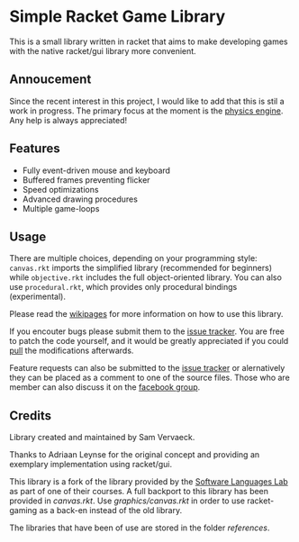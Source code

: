 
Simple Racket Game Library
==========================

This is a small library written in racket that aims to make developing
games with the native racket/gui library more convenient.

## Annoucement

Since the recent interest in this project, I would like to add that this is stil a work in progress. The primary focus at the moment is the [physics engine](https://github.com/samvv/racket-physics). Any help is always appreciated!

## Features ##

 - Fully event-driven mouse and keyboard
 - Buffered frames preventing flicker
 - Speed optimizations
 - Advanced drawing procedures
 - Multiple game-loops

## Usage ##

There are multiple choices, depending on your programming style: `canvas.rkt` imports the simplified library
(recommended for beginners) while `objective.rkt` includes the full object-oriented library. You can also use
`procedural.rkt`, which provides only procedural bindings (experimental).

Please read the [wikipages](http://github.com/samvv/racket-gaming/wiki)
for more information on how to use this library.

If you encouter bugs please submit them to the [issue tracker](https://github.com/samvv/racket-gaming/issues).
You are free to patch the code yourself, and it would be greatly appreciated if you could
[pull](https://github.com/samvv/racket-gaming/pulls) the modifications afterwards.

Feature requests can also be submitted to the [issue tracker](https://github.com/samvv/racket-gaming/issues)
or alernatively they can be placed as a comment to one of the source files. Those who are
member can also discuss it on the [facebook group](https://www.facebook.com/groups/496604190350242/).

## Credits ##

Library created and maintained by Sam Vervaeck.

Thanks to Adriaan Leynse for the original concept and
providing an exemplary implementation using racket/gui.

This library is a fork of the library provided by the
[Software Languages Lab](http://soft.vub.ac.be/soft/edu/teaching) as
part of one of their courses. A full backport to this library
has been provided in *canvas.rkt*. Use *graphics/canvas.rkt*  in
order to use racket-gaming as a back-en instead of the old library.
 
The libraries that have been of use are stored in the folder *references*.
